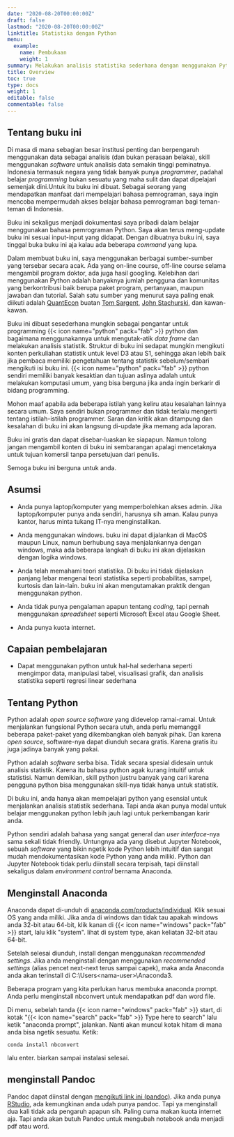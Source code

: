 ```yaml
---
date: "2020-08-20T00:00:00Z"
draft: false
lastmod: "2020-08-20T00:00:00Z"
linktitle: Statistika dengan Python
menu:
  example:
    name: Pembukaan
    weight: 1
summary: Melakukan analisis statistika sederhana dengan menggunakan Python
title: Overview
toc: true
type: docs
weight: 1
editable: false
commentable: false
---
```


## Tentang buku ini
Di masa di mana sebagian besar institusi penting dan berpengaruh menggunakan data sebagai analisis (dan bukan perasaan belaka), skill menggunakan *software* untuk analisis data semakin tinggi peminatnya. Indonesia termasuk negara yang tidak banyak punya *programmer*, padahal belajar *programming* bukan sesuatu yang maha sulit dan dapat dipelajari semenjak dini.Untuk itu buku ini dibuat. Sebagai seorang yang mendapatkan manfaat dari mempelajari bahasa pemrograman, saya ingin mencoba mempermudah akses belajar bahasa pemrograman bagi teman-teman di Indonesia.

Buku ini sekaligus menjadi dokumentasi saya pribadi dalam belajar menggunakan bahasa pemrograman Python. Saya akan terus meng-update buku ini sesuai input-input yang didapat. Dengan dibuatnya buku ini, saya tinggal buka buku ini aja kalau ada beberapa *command* yang lupa.

Dalam membuat buku ini, saya menggunakan berbagai sumber-sumber yang tersebar secara acak. Ada yang on-line course, off-line course selama mengambil program doktor, ada juga hasil googling. Kelebihan dari menggunakan Python adalah banyaknya jumlah pengguna dan komunitas yang berkontribusi baik berupa paket program, pertanyaan, maupun jawaban dan tutorial. Salah satu sumber yang menurut saya paling enak diikuti adalah [QuantEcon](https://quantecon.org/) buatan [Tom Sargent](http://www.tomsargent.com/), [John Stachurski](https://johnstachurski.net/), dan kawan-kawan.

Buku ini dibuat sesederhana mungkin sebagai pengantar untuk programming {{< icon name="python" pack="fab" >}} python dan bagaimana menggunakannya untuk mengutak-atik *data frame* dan melakukan analisis statistik. Struktur di buku ini sedapat mungkin mengikuti konten perkuliahan statistik untuk level D3 atau S1, sehingga akan lebih baik jika pembaca memiliki pengetahuan tentang statistik sebelum/sembari mengikuti isi buku ini. {{< icon name="python" pack="fab" >}} python sendiri memiliki banyak kesaktian dan tujuan aslinya adalah untuk melakukan komputasi umum, yang bisa berguna jika anda ingin berkarir di bidang programming. 

Mohon maaf apabila ada beberapa istilah yang keliru atau kesalahan lainnya secara umum. Saya sendiri bukan programmer dan tidak terlalu mengerti tentang istilah-istilah programmer. Saran dan kritik akan ditampung dan kesalahan di buku ini akan langsung di-update jika memang ada laporan.

Buku ini gratis dan dapat disebar-luaskan ke siapapun. Namun tolong jangan mengambil konten di buku ini sembarangan apalagi mencetaknya untuk tujuan komersil tanpa persetujuan dari penulis.

Semoga buku ini berguna untuk anda.

## Asumsi
- Anda punya laptop/komputer yang memperbolehkan akses admin. Jika laptop/komputer punya anda sendiri, harusnya sih aman. Kalau punya kantor, harus minta tukang IT-nya menginstallkan.

- Anda menggunakan windows. buku ini dapat dijalankan di MacOS maupun Linux, namun berhubung saya menjalankannya dengan windows, maka ada beberapa langkah di buku ini akan dijelaskan dengan logika windows.

- Anda telah memahami teori statistika. Di buku ini tidak dijelaskan panjang lebar mengenai teori statistika seperti probabilitas, sampel, kurtosis dan lain-lain. buku ini akan mengutamakan praktik dengan menggunakan python.

- Anda tidak punya pengalaman apapun tentang *coding*, tapi pernah menggunakan *spreadsheet* seperti Microsoft Excel atau Google Sheet.

- Anda punya kuota internet.

## Capaian pembelajaran
- Dapat menggunakan python untuk hal-hal sederhana seperti mengimpor data, manipulasi tabel, visualisasi grafik, dan analisis statistika seperti regresi linear sederhana

## Tentang Python
Python adalah *open source software* yang didevelop ramai-ramai. Untuk menjalankan fungsional Python secara utuh, anda perlu memanggil beberapa paket-paket yang dikembangkan oleh banyak pihak. Dan karena *open source*, software-nya dapat diunduh secara gratis. Karena gratis itu juga jadinya banyak yang pakai.

Python adalah *software* serba bisa. Tidak secara spesial didesain untuk analisis statistik. Karena itu bahasa python agak kurang intuitif untuk statistisi. Namun demikian, skill python justru banyak yang cari karena pengguna python bisa menggunakan skill-nya tidak hanya untuk statistik.

Di buku ini, anda hanya akan mempelajari python yang esensial untuk menjalankan analisis statistik sederhana. Tapi anda akan punya modal untuk belajar menggunakan python lebih jauh lagi untuk perkembangan karir anda.

Python sendiri adalah bahasa yang sangat general dan *user interface*-nya sama sekali tidak friendly. Untungnya ada yang disebut Jupyter Notebook, sebuah *software* yang bikin ngetik kode Python lebih intuitif dan sangat mudah mendokumentasikan kode Python yang anda miliki. Python dan Jupyter Notebook tidak perlu diinstall secara terpisah, tapi diinstall sekaligus dalam *environment control* bernama Anaconda.

## Menginstall Anaconda
Anaconda dapat di-unduh di [anaconda.com/products/individual](https://www.anaconda.com/products/individual). Klik sesuai OS yang anda miliki. Jika anda di windows dan tidak tau apakah windows anda 32-bit atau 64-bit, klik kanan di {{< icon name="windows" pack="fab" >}} start, lalu klik "system". lihat di system type, akan keliatan 32-bit atau 64-bit.

Setelah selesai diunduh, install dengan menggunakan *recommended settings*. Jika anda menginstall dengan menggunakan *recommended settings* (alias pencet next-next terus sampai capek), maka anda Anaconda anda akan terinstall di C:\Users\<nama-user>\Anaconda3.

Beberapa program yang kita perlukan harus membuka anaconda prompt. Anda perlu menginstall nbconvert untuk mendapatkan pdf dan word file.

Di menu, sebelah tanda {{< icon name="windows" pack="fab" >}} start, di kotak "{{< icon name="search" pack="fab" >}} Type here to search" lalu ketik "anaconda prompt", jalankan. Nanti akan muncul kotak hitam di mana anda bisa ngetik sesuatu. Ketik:

```
conda install nbconvert
```
lalu enter. biarkan sampai instalasi selesai.

## menginstall Pandoc
Pandoc dapat diinstal dengan [mengikuti link ini (pandoc)](https://miktex.org/download). Jika anda punya [RStudio](https://rstudio.com/), ada kemungkinan anda udah punya pandoc. Tapi ya menginstall dua kali tidak ada pengaruh apapun sih. Paling cuma makan kuota internet aja. Tapi anda akan butuh Pandoc untuk mengubah notebook anda menjadi pdf atau word.